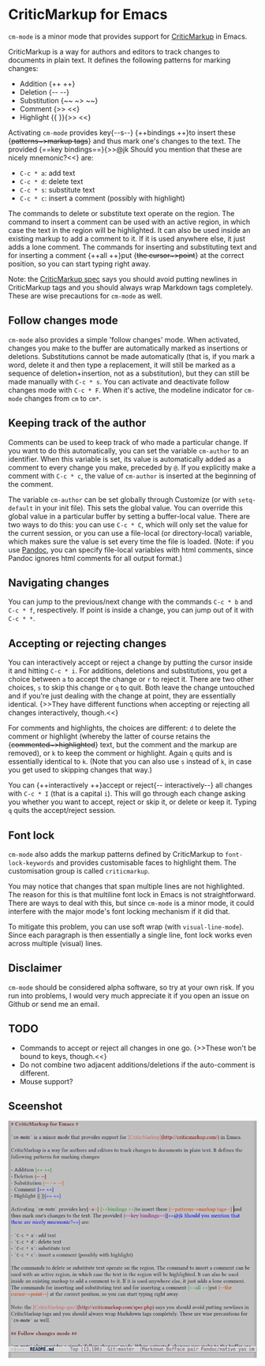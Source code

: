 # CriticMarkup for Emacs #

`cm-mode` is a minor mode that provides support for [CriticMarkup](http://criticmarkup.com/) in Emacs.

CriticMarkup is a way for authors and editors to track changes to documents in plain text. It defines the following patterns for marking changes:

- Addition {++ ++}
- Deletion {-- --}
- Substitution {~~ ~> ~~}
- Comment {>> <<}
- Highlight {{ }}{>> <<}

Activating `cm-mode` provides key{--s--} {++bindings ++}to insert these {~~patterns~>markup tags~~} and thus mark one's changes to the text. The provided {==key bindings==}{>>@jk Should you mention that these are nicely mnemonic?<<} are:

- `C-c * a`: add text
- `C-c * d`: delete text
- `C-c * s`: substitute text
- `C-c * c`: insert a comment (possibly with highlight)

The commands to delete or substitute text operate on the region. The command to insert a comment can be used with an active region, in which case the text in the region will be highlighted. It can also be used inside an existing markup to add a comment to it. If it is used anywhere else, it just adds a lone comment. The commands for inserting and substituting text and for inserting a comment {++all ++}put {~~the cursor~>point~~} at the correct position, so you can start typing right away.

Note: the [CriticMarkup spec](http://criticmarkup.com/spec.php) says you should avoid putting newlines in CriticMarkup tags and you should always wrap Markdown tags completely. These are wise precautions for `cm-mode` as well.

## Follow changes mode ##

`cm-mode` also provides a simple 'follow changes' mode. When activated, changes you make to the buffer are automatically marked as insertions or deletions. Substitutions cannot be made automatically (that is, if you mark a word, delete it and then type a replacement, it will still be marked as a sequence of deletion+insertion, not as a substitution), but they can still be made manually with `C-c * s`. You can activate and deactivate follow changes mode with `C-c * F`. When it's active, the modeline indicator for `cm-mode` changes from `cm` to `cm*`. 


## Keeping track of the author ##

Comments can be used to keep track of who made a particular change. If you want to do this automatically, you can set the variable `cm-author` to an identifier. When this variable is set, its value is automatically added as a comment to every change you make, preceded by `@`. If you explicitly make a comment with `C-c * c`, the value of `cm-author` is inserted at the beginning of the comment.

The variable `cm-author` can be set globally through Customize (or with `setq-default` in your init file). This sets the global value. You can override this global value in a particular buffer by setting a buffer-local value. There are two ways to do this: you can use `C-c * C`, which will only set the value for the current session, or you can use a file-local (or directory-local) variable, which makes sure the value is set every time the file is loaded. (Note: if you use [Pandoc](http://johnmacfarlane.net/pandoc/), you can specify file-local variables with html comments, since Pandoc ignores html comments for all output format.)


## Navigating changes ##

You can jump to the previous/next change with the commands `C-c * b` and `C-c * f`, respectively. If point is inside a change, you can jump out of it with `C-c * *`.


## Accepting or rejecting changes ##

You can interactively accept or reject a change by putting the cursor inside it and hitting `C-c * i`. For additions, deletions and substitutions, you get a choice between `a` to accept the change or `r` to reject it. There are two other choices, `s` to skip this change or `q` to quit. Both leave the change untouched and if you're just dealing with the change at point, they are essentially identical. {>>They have different functions when accepting or rejecting all changes interactively, though.<<}

For comments and highlights, the choices are different: `d` to delete the comment or highlight (whereby the latter of course retains the {~~commented~>highlighted~~} text, but the comment and the markup are removed), or `k` to keep the comment or highlight. Again `q` quits and is essentially identical to `k`. (Note that you can also use `s` instead of `k`, in case you get used to skipping changes that way.)

You can {++interactively ++}accept or reject{-- interactively--} all changes with `C-c * I` (that is a capital `i`). This will go through each change asking you whether you want to accept, reject or skip it, or delete or keep it. Typing `q` quits the accept/reject session.


## Font lock ##

`cm-mode` also adds the markup patterns defined by CriticMarkup to `font-lock-keywords` and provides customisable faces to highlight them. The customisation group is called `criticmarkup`.

You may notice that changes that span multiple lines are not highlighted. The reason for this is that multiline font lock in Emacs is not straightforward. There are ways to deal with this, but since `cm-mode` is a minor mode, it could interfere with the major mode's font locking mechanism if it did that.

To mitigate this problem, you can use soft wrap (with `visual-line-mode`). Since each paragraph is then essentially a single line, font lock works even across multiple (visual) lines.


## Disclaimer ##

`cm-mode` should be considered alpha software, so try at your own risk. If you run into problems, I would very much appreciate it if you open an issue on Github or send me an email.


## TODO ##

- Commands to accept or reject all changes in one go. {>>These won't be bound to keys, though.<<}
- Do not combine two adjacent additions/deletions if the auto-comment is different.
- Mouse support?


## Sceenshot ##

![Emacs CriticMarkup](Emacs_CriticMarkup.png)
